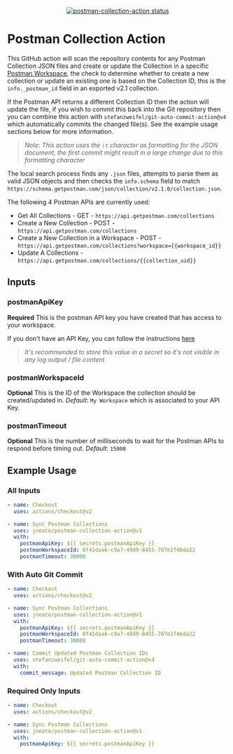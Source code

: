 <p align="center">
  <a href="https://github.com/jneate/postman-collection-action/actions"><img alt="postman-collection-action status" src="https://github.com/jneate/postman-collection-action/workflows/build-test/badge.svg"></a>
</p>

# Postman Collection Action

This GitHub action will scan the repository contents for any Postman Collection JSON files and create or update the Collection in a specific [Postman Workspace](https://web.postman.co/workspace), the check to determine whether to create a new collection or update an existing one is based on the Collection ID, this is the `info._postman_id` field in an exported v2.1 collection.

If the Postman API returns a different Collection ID then the action will update the file, if you wish to commit this back into the Git repository then you can combine this action with `stefanzweifel/git-auto-commit-action@v4` which automatically commits the changed file(s). See the example usage sections below for more information.

>*Note: This action uses the `\t` character as formatting for the JSON document, the first commit might result in a large change due to this formatting character*

The local search process finds any `.json` files, attempts to parse them as valid JSON objects and then checks the `info.schema` field to match `https://schema.getpostman.com/json/collection/v2.1.0/collection.json`.

The following 4 Postman APIs are currently used:

- Get All Collections - GET - `https://api.getpostman.com/collections`
- Create a New Collection - POST - `https://api.getpostman.com/collections`
- Create a New Collection in a Workspace - POST - `https://api.getpostman.com/collections?workspace={{workspace_id}}`
- Update A Collections - `https://api.getpostman.com/collections/{{collection_uid}}`

## Inputs

### postmanApiKey

**Required** This is the postman API key you have created that has access to your workspace.

If you don't have an API Key, you can follow the instructions [here](https://learning.postman.com/docs/developer/intro-api/#generating-a-postman-api-key)

> *It's recommended to store this value in a secret so it's not visible in any log output / file content*

### postmanWorkspaceId

**Optional** This is the ID of the Workspace the collection should be created/updated in. *Default*: `My Workspace` which is associated to your API Key.

### postmanTimeout

**Optional** This is the number of milliseconds to wait for the Postman APIs to respond before timing out. *Default*: `15000`

## Example Usage

### All Inputs

```yaml
- name: Checkout
  uses: actions/checkout@v2

- name: Sync Postman Collections
  uses: jneate/postman-collection-action@v1
  with:
    postmanApiKey: ${{ secrets.postmanApiKey }}
    postmanWorkspaceId: 0f41daa6-c9a7-49d9-8455-707e2f46da22
    postmanTimeout: 30000
```

### With Auto Git Commit

```yaml
- name: Checkout
  uses: actions/checkout@v2

- name: Sync Postman Collections
  uses: jneate/postman-collection-action@v1
  with:
    postmanApiKey: ${{ secrets.postmanApiKey }}
    postmanWorkspaceId: 0f41daa6-c9a7-49d9-8455-707e2f46da22
    postmanTimeout: 30000

- name: Commit Updated Postman Collection IDs
  uses: stefanzweifel/git-auto-commit-action@v4
  with:
    commit_message: Updated Postman Collection ID
```

### Required Only Inputs

```yaml
- name: Checkout
  uses: actions/checkout@v2

- name: Sync Postman Collections
  uses: jneate/postman-collection-action@v1
  with:
    postmanApiKey: ${{ secrets.postmanApiKey }}
```
